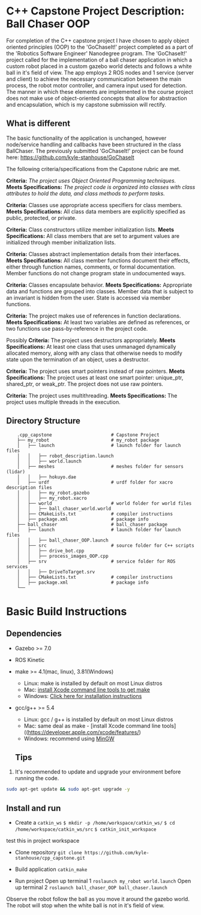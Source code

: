 # C++ Capstone Project Description: Ball Chaser OOP

For completion of the C++ capstone project I have chosen to apply object oriented principles (OOP) to the 'GoChaseIt!' project completed as a part of the 'Robotics Software Engineer' Nanodegree program. The 'GoChaseIt!' project called for the implementation of a ball chaser application in which a custom robot placed in a custom gazebo world detects and follows a white ball in it's field of view. The app employs 2 ROS nodes and 1 service (server and client) to achieve the necessary communication between the main process, the robot motor controller, and camera input used for detection. The manner in which these elements are implemented in the course project does not make use of object-oriented concepts that allow for abstraction and encapsulation, which is my capstone submission will rectify.

## What is different
The basic functionality of the application is unchanged, however node/service handling and callbacks have been structured in the class BallChaser. 
The previously submitted 'GoChaseIt!' project can be found here: https://github.com/kyle-stanhouse/GoChaseIt

The following criteria/specifications from the Capstone rubric are met.

**Criteria:** _The project uses Object Oriented Programming techniques._\
**Meets Specifications:** _The project code is organized into classes with class attributes to hold the data, and class methods to perform tasks._

**Criteria:** Classes use appropriate access specifiers for class members.
**Meets Specifications:** All class data members are explicitly specified as public, protected, or private.

**Criteria:** Class constructors utilize member initialization lists.
**Meets Specifications:** All class members that are set to argument values are initialized through member initialization lists.

**Criteria:** Classes abstract implementation details from their interfaces.
**Meets Specifications:** All class member functions document their effects, either through function names, comments, or formal documentation. Member functions do not change program state in undocumented ways.

**Criteria:** Classes encapsulate behavior.
**Meets Specifications:** Appropriate data and functions are grouped into classes. Member data that is subject to an invariant is hidden from the user. State is accessed via member functions.

**Criteria:** The project makes use of references in function declarations.
**Meets Specifications:** At least two variables are defined as references, or two functions use pass-by-reference in the project code.

Possibly
**Criteria:** The project uses destructors appropriately.
**Meets Specifications:** At least one class that uses unmanaged dynamically allocated memory, along with any class that otherwise needs to modify state upon the termination of an object, uses a destructor.

**Criteria:** The project uses smart pointers instead of raw pointers.
**Meets Specifications:** The project uses at least one smart pointer: unique_ptr, shared_ptr, or weak_ptr. The project does not use raw pointers.

**Criteria:** The project uses multithreading.
**Meets Specifications:** The project uses multiple threads in the execution.


## Directory Structure

```
    .cpp_capstone                      # Capstone Project
    ├── my_robot                       # my_robot package                   
    │   ├── launch                     # launch folder for launch files   
    │   │   ├── robot_description.launch
    │   │   ├── world.launch
    │   ├── meshes                     # meshes folder for sensors (lidar)
    │   │   ├── hokuyo.dae
    │   ├── urdf                       # urdf folder for xacro description files
    │   │   ├── my_robot.gazebo
    │   │   ├── my_robot.xacro
    │   ├── world                      # world folder for world files
    │   │   ├── ball_chaser_world.world
    │   ├── CMakeLists.txt             # compiler instructions
    │   ├── package.xml                # package info
    ├── ball_chaser                    # ball_chaser package                   
    │   ├── launch                     # launch folder for launch files   
    │   │   ├── ball_chaser_OOP.launch
    │   ├── src                        # source folder for C++ scripts
    │   │   ├── drive_bot.cpp
    │   │   ├── process_images_OOP.cpp
    │   ├── srv                        # service folder for ROS services
    │   │   ├── DriveToTarget.srv
    │   ├── CMakeLists.txt             # compiler instructions
    │   ├── package.xml                # package info                  
    └──        
```

# Basic Build Instructions

## Dependencies 
* Gazebo >= 7.0  
* ROS Kinetic  
* make >= 4.1(mac, linux), 3.81(Windows)
  * Linux: make is installed by default on most Linux distros
  * Mac: [install Xcode command line tools to get make](https://developer.apple.com/xcode/features/)
  * Windows: [Click here for installation instructions](http://gnuwin32.sourceforge.net/packages/make.htm)
* gcc/g++ >= 5.4
  * Linux: gcc / g++ is installed by default on most Linux distros
  * Mac: same deal as make - [install Xcode command line tools]((https://developer.apple.com/xcode/features/)
  * Windows: recommend using [MinGW](http://www.mingw.org/)
  
  ## Tips  
1. It's recommended to update and upgrade your environment before running the code.  
```bash
sudo apt-get update && sudo apt-get upgrade -y
```
  
## Install and run 

* Create a `catkin_ws`
`$ mkdir -p /home/workspace/catkin_ws/`
`$ cd /home/workspace/catkin_ws/src`
`$ catkin_init_workspace`
 
 test this in project workspace 

* Clone repository
`git clone https://github.com/kyle-stanhouse/cpp_capstone.git`

* Build application 
`catkin_make`

* Run project
Open up terminal 1
`roslaunch my_robot world.launch`
Open up terminal 2
`roslaunch ball_chaser_OOP ball_chaser.launch`

Observe the robot follow the ball as you move it around the gazebo world. 
The robot will stop when the white ball is not in it's field of view.




